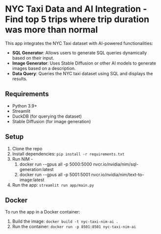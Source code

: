 # NYC Taxi Data and AI Integration - Find top 5 trips where trip duration was more than normal

This app integrates the NYC Taxi dataset with AI-powered functionalities:
- **SQL Generator**: Allows users to generate SQL queries dynamically based on their input.
- **Image Generator**: Uses Stable Diffusion or other AI models to generate images based on a description.
- **Data Query**: Queries the NYC taxi dataset using SQL and displays the results.

## Requirements
- Python 3.9+
- Streamlit
- DuckDB (for querying the dataset)
- Stable Diffusion (for image generation)

## Setup
1. Clone the repo
2. Install dependencies: `pip install -r requirements.txt`
3. Run NIM - 
   1. docker run --gpus all -p 5000:5000 nvcr.io/nvidia/nim/sql-generation:latest
   2. docker run --gpus all -p 5001:5001 nvcr.io/nvidia/nim/text-to-image:latest 
3. Run the app: `streamlit run app/main.py`

## Docker
To run the app in a Docker container:
1. Build the image: `docker build -t nyc-taxi-nim-ai .`
2. Run the container: `docker run -p 8501:8501 nyc-taxi-nim-ai`
